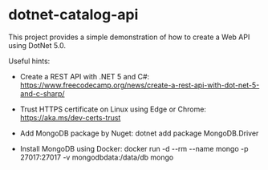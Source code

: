# dotnet-catalog-api

This project provides a simple demonstration of how to create a Web API using DotNet 5.0.

Useful hints:

- Create a REST API with .NET 5 and C#: https://www.freecodecamp.org/news/create-a-rest-api-with-dot-net-5-and-c-sharp/

- Trust HTTPS certificate on Linux using Edge or Chrome: https://aka.ms/dev-certs-trust

- Add MongoDB package by Nuget: dotnet add package MongoDB.Driver

- Install MongoDB using Docker: docker run -d --rm --name mongo -p 27017:27017 -v mongodbdata:/data/db mongo